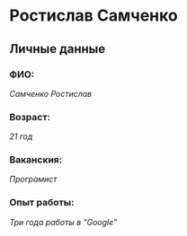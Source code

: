 # **Ростислав Самченко**
## Личные данные
### ФИО:
*Самченко Ростислав*
### Возраст:
*21 год*
### Ваканския:
*Програмист*
### Опыт работы:
*Три года работы в "Google"*
